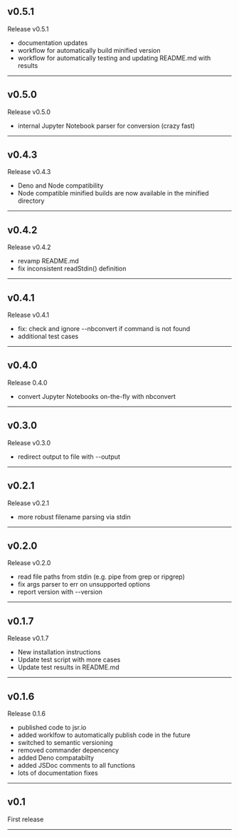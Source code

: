## v0.5.1
Release v0.5.1

- documentation updates
- workflow for automatically build minified version
- workflow for automatically testing and updating README.md with results

---

## v0.5.0
Release v0.5.0

- internal Jupyter Notebook parser for conversion (crazy fast)

---

## v0.4.3
Release v0.4.3

- Deno and Node compatibility
- Node compatible minified builds are now available in the minified directory

---

## v0.4.2
Release v0.4.2

- revamp README.md
- fix inconsistent readStdin() definition

---

## v0.4.1
Release v0.4.1

- fix: check and ignore --nbconvert if command is not found
- additional test cases

---

## v0.4.0
Release 0.4.0

- convert Jupyter Notebooks on-the-fly with nbconvert

---

## v0.3.0
Release v0.3.0

- redirect output to file with --output <file>

---

## v0.2.1
Release v0.2.1

- more robust filename parsing via stdin

---

## v0.2.0
Release v0.2.0

- read file paths from stdin (e.g. pipe from grep or ripgrep)
- fix args parser to err on unsupported options
- report version with --version

---

## v0.1.7
Release v0.1.7

- New installation instructions
- Update test script with more cases
- Update test results in README.md

---

## v0.1.6
Release 0.1.6

- published code to jsr.io
- added worklfow to automatically publish code in the future
- switched to semantic versioning
- removed commander depencency
- added Deno compatabilty
- added JSDoc comments to all functions
- lots of documentation fixes

---

## v0.1
First release

---

